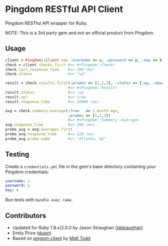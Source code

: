 # Pingdom RESTful API Client

Pingdom RESTful API wrapper for Ruby.

NOTE: This is a 3rd party gem and not an official product from Pingdom.

## Usage

```ruby
client = Pingdom::Client.new :username => u, :password => p, :key => k
check = client.checks.first #=> #<Pingdom::Check>
check.last_response_time    #=> 200 (ms)
check.status                #=> "up"

result = check.results.first(:probes => [1,2,3], :status => [:up, :down])
                            #=> #<Pingdom::Result>
result.status               #=> :up
result.up?                  #=> true
result.response_time        #=> 20000 (ms)

avg = check.summary.average(:from   => 1.month.ago,
                            :probes => [1,2,3])
                            #=> #<Pingdom::Summary::Average>
avg.response_time           #=> 200 (ms)
probe_avg = avg.averages.first
probe_avg.response_time     #=> 120 (ms)
probe_avg.probe.name        #=> "Atlanta, GA"
```

## Testing

Create a `credentials.yml` file in the gem's base directory containing your Pingdom credentials:

```yaml
username: u
password: p
key: k
```

Run tests with `bundle exec rake`.

## Contributors

* Updated for Ruby 1.9.x/2.0.0 by Jason Straughan ([jdstraughan](https://github.com/jdstraughan))
* Emily Price ([duien](https://github.com/duien))
* Based on [pingom-client](https://github.com/mtodd/pingdom-client) by [Matt Todd](https://github.com/mtodd)
